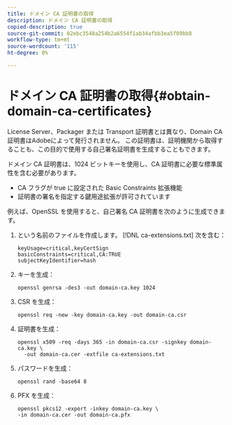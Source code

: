```yaml
---
title: ドメイン CA 証明書の取得
description: ドメイン CA 証明書の取得
copied-description: true
source-git-commit: 02ebc3548a254b2a6554f1ab34afbb3ea5f09bb8
workflow-type: tm+mt
source-wordcount: '115'
ht-degree: 0%

---
```


# ドメイン CA 証明書の取得{#obtain-domain-ca-certificates}

License Server、Packager または Transport 証明書とは異なり、Domain CA 証明書はAdobeによって発行されません。 この証明書は、証明機関から取得することも、この目的で使用する自己署名証明書を生成することもできます。

ドメイン CA 証明書は、1024 ビットキーを使用し、CA 証明書に必要な標準属性を含む必要があります。

* CA フラグが true に設定された Basic Constraints 拡張機能
* 証明書の署名を指定する鍵用途拡張が許可されています

例えば、OpenSSL を使用すると、自己署名 CA 証明書を次のように生成できます。

1. という名前のファイルを作成します。 [!DNL ca-extensions.txt] 次を含む：

   ```
   keyUsage=critical,keyCertSign  
   basicConstraints=critical,CA:TRUE  
   subjectKeyIdentifier=hash 
   ```

1. キーを生成：

   ```
   openssl genrsa -des3 -out domain-ca.key 1024 
   ```

1. CSR を生成：

   ```
   openssl req -new -key domain-ca.key -out domain-ca.csr 
   ```

1. 証明書を生成：

   ```
   openssl x509 -req -days 365 -in domain-ca.csr -signkey domain-ca.key \ 
     -out domain-ca.cer -extfile ca-extensions.txt 
   ```

1. パスワードを生成：

   ```
   openssl rand -base64 8 
   ```

1. PFX を生成：

   ```
   openssl pkcs12 -export -inkey domain-ca.key \ 
   -in domain-ca.cer -out domain-ca.pfx
   ```
